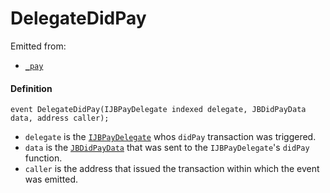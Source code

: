 # DelegateDidPay

Emitted from:

* [`_pay`](/dev/deprecated/v3/or-payment-terminals/or-abstract/jbpayoutredemptionpaymentterminal/write/-_pay.md)

#### Definition

```
event DelegateDidPay(IJBPayDelegate indexed delegate, JBDidPayData data, address caller);
```

* `delegate` is the [`IJBPayDelegate`](/dev/api/interfaces/ijbpaydelegate.md) whos `didPay` transaction was triggered.
* `data` is the [`JBDidPayData`](/dev/api/data-structures/jbdidpaydata.md) that was sent to the `IJBPayDelegate`'s `didPay` function.
* `caller` is the address that issued the transaction within which the event was emitted.
